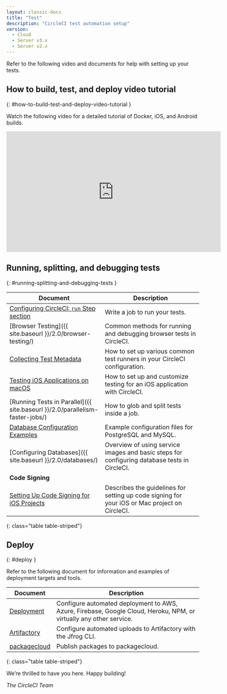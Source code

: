 ```yaml
---
layout: classic-docs
title: "Test"
description: "CircleCI test automation setup"
version:
  - Cloud
  - Server v3.x
  - Server v2.x
---
```


Refer to the following video and documents for help with setting up your tests.

## How to build, test, and deploy video tutorial
{: #how-to-build-test-and-deploy-video-tutorial }

Watch the following video for a detailed tutorial of Docker, iOS, and Android builds.
<div class="video-wrapper">
  <iframe width="560" height="315" src="https://www.youtube.com/embed/Qp-BA9e0TnA" frameborder="0" allowfullscreen></iframe>
</div>

## Running, splitting, and debugging tests
{: #running-splitting-and-debugging-tests }

| Document                                                                     | Description                                                                                   |
| ---------------------------------------------------------------------------- | --------------------------------------------------------------------------------------------- |
| <a href="{{ site.baseurl }}/2.0/configuration-reference/#run">Configuring CircleCI: `run` Step section</a>                                                    | Write a job to run your tests.                                                                |
| [Browser Testing]({{ site.baseurl }}/2.0/browser-testing/)                   | Common methods for running and debugging browser tests in CircleCI.                           |
| <a href="{{ site.baseurl }}/2.0/collect-test-data/">Collecting Test Metadata</a>                                                    | How to set up various common test runners in your CircleCI configuration.                     |
| <a href="{{ site.baseurl }}/2.0/testing-ios/">Testing iOS Applications on macOS</a>                                                    | How to set up and customize testing for an iOS application with CircleCI.                     |
| [Running Tests in Parallel]({{ site.baseurl }}/2.0/parallelism-faster-jobs/) | How to glob and split tests inside a job.                                                     |
| <a href="{{ site.baseurl }}/2.0/postgres-config/">Database Configuration Examples</a>                                                    | Example configuration files for PostgreSQL and MySQL.                                         |
| [Configuring Databases]({{ site.baseurl }}/2.0/databases/)                   | Overview of using service images and basic steps for configuring database tests in CircleCI.  |
| **Code Signing**                                                             |                                                                                               |
| <a href="{{ site.baseurl }}/2.0/ios-codesigning/">Setting Up Code Signing for iOS Projects</a>                                                    | Describes the guidelines for setting up code signing for your iOS or Mac project on CircleCI. |
{: class="table table-striped"}

## Deploy
{: #deploy }

Refer to the following document for information and examples of deployment targets and tools.

| Document                  | Description                                                                                                        |
| ------------------------- | ------------------------------------------------------------------------------------------------------------------ |
| <a href="{{ site.baseurl }}/2.0/deployment-integrations/">Deployment</a> | Configure automated deployment to AWS, Azure, Firebase, Google Cloud, Heroku, NPM, or virtually any other service. |
| <a href="{{ site.baseurl }}/2.0/artifactory/">Artifactory</a> | Configure automated uploads to Artifactory with the Jfrog CLI.                                                     |
| <a href="{{ site.baseurl }}/2.0/packagecloud/">packagecloud</a> | Publish packages to packagecloud.                                                                                  |
{: class="table table-striped"}

We’re thrilled to have you here. Happy building!

_The CircleCI Team_
